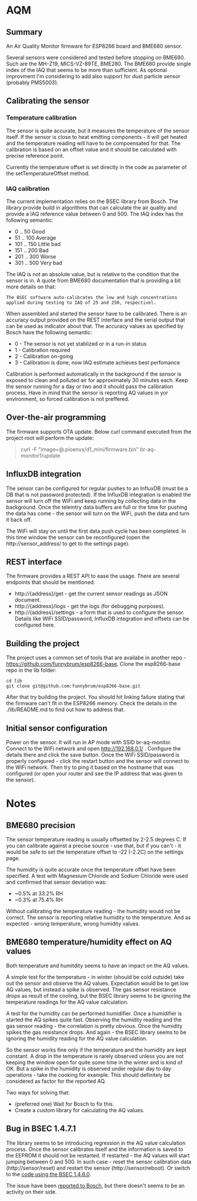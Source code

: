 # AQM
## Summary

An Air Quality Monitor firmware for ESP8266 board and BME680 sensor.

Several sensors were considered and tested before stopping on BME680. Such are the MH-Z19, MICS-VZ-89TE, BME280. The BME680 provide single index of the IAQ that seems to be more than sufficient. As optional improvment I'm considering to add also support for dust particle sensor (probably PMS5003).

## Calibrating the sensor

### Temperature calibration

The sensor is quite accurate, but it measures the temperature of the sensor itself. If the sensor is close to heat emitting components - it will get heated and the temperature reading will have to be compoensated for that. The calibration is based on an offset value and it should be calculated with precise reference point.

Currently the temperature offset is set directly in the code as parameter of the setTemperatureOffset method.

### IAQ calibration

The current implementation relies on the BSEC library from Bosch. The library provide build in algorithms that can calculate the air quality and provide a IAQ reference value between 0 and 500. The IAQ index has the following semantic:
* 0 .. 50 Good
* 51 .. 100 Average
* 101 .. 150 Little bad
* 151 .. 200 Bad
* 201 .. 300 Worse
* 301 .. 500 Very bad

The IAQ is not an absolute value, but is relative to the condition that the sensor is in. A quote from BME680 documentation that is providing a bit more details on that:

```
The BSEC software auto-calibrates the low and high concentrations applied during testing to IAQ of 25 and 250, respectivel.
```

When assembled and started the sensor have to be calibrated. There is an accuracy output provided on the REST interface and the serial output that can be used as indicator about that. The accuracy values as specified by Bosch have the following semantic:
* 0 - The sensor is not yet stablized or in a run-in status
* 1 - Calibration required
* 2 - Calibration on-going
* 3 - Calibration is done, now IAQ estimate achieves best perfomance

Calibration is performed automatically in the background if the sensor is exposed to clean and polluted air for approximately 30 minutes each. Keep the sensor running for a day or two and it should pass the calibration process. Have in mind that the sensor is reporting AQ values in yor environment, so forced calibration is not preffered.

## Over-the-air programming

The firmware supports OTA update. Below curl command executed from the project root will perform the update:
> curl -F "image=@.pioenvs/d1_mini/firmware.bin" br-aq-monitor1/update

## InfluxDB integration

The sensor can be configured for regular pushes to an InfluxDB (must be a DB that is not password protected). If the InfluxDB integration is enabled the sensor will turn off the WiFi and keep running by collecting data in the background. Once the telemtry data buffers are full or the time for pushing the data has come - the sensor will turn on the WiFi, push the data and turn it back off.

The WiFi will stay on until the first data push cycle has been completed. In this time window the sensor can be reconfigured (open the http://sensor_address/ to get to the settings page). 

## REST interface

The firmware provides a REST API to ease the usage. There are several endpoints that should be mentioned:

* http://{address}/get - get the current sensor readings as JSON document.
* http://{address}/logs - get the logs (for debugging purposes).
* http://{address}/settings - a form that is used to configure the sensor. Details like WiFi SSID/password, InfluxDB integration and offsets can be configured here.

## Building the project

The project uses a common set of tools that are availabe in another repo - https://github.com/funnybrum/esp8266-base. Clone the esp8266-base repo in the lib folder:

```
cd lib
git clone git@github.com:funnybrum/esp8266-base.git
```

After that try building the project. You should hit linking failure stating that the firmware can't fit in the ESP8266 memory. Check the details in the ./lib/README.md to find out how to address that.

## Initial sensor configuration

Power on the sensor. It will run in AP mode with SSID br-aq-monitor. Connect to the WiFi network and open http://192.168.0.1/ . Configure the details there and click the save button. Once the WiFi SSID/password is properly configured - click the restart button and the sensor will connect to the WiFi network. Then try to ping it based on the hostname that was configured (or open your router and see the IP address that was given to the sensor).

# Notes

## BME680 precision

The sensor temperature reading is usually offsetted by 2-2.5 degrees C. If you can calibrate against a precise source - use that, but if you can't - it would be safe to set the temperature offset to -22 (-2.2C) on the settings page.

The humidity is quite accurate once the temperature offset have been specified. A test with Magnesium Chloride and Sodium Chloride were used and confirmed that sensor deviation was:
* ~0.5% at 33.2% RH
* ~0.3% at 75.4% RH

Without calibrating the temperature reading - the humidity would not be correct. The sensor is reporting relative humidity to the temperature. And as expected - wrong temperature, wrong humidity values.

## BME680 temperature/humidity effect on AQ values

Both temperature and humitdity seems to have an impact on the AQ values.

A simple test for the temperature - in winter (should be cold outside) take out the sensor and observe the AQ values. Expectation would be to get low AQ values, but instead a spike is observed. The gas sensor resistance drops as result of the cooling, but the BSEC library seems to be ignoring the temperature readings for the AQ value calculation.

A test for the humidity can be performed humidifier. Once a humidifier is started the AQ spikes quite fast. Observing the humidity reading and the gas sensor reading - the correlation is pretty obvious. Once the humidity spikes the gas resistance drops. And again - the BSEC library seems to be ignoring the humidity reading for the AQ value calculation.

So the sensor works fine only if the temperature and the humidity are kept constant. A drop in the temperature is rarely observed unless you are not keeping the window open for quite some time in the winter and is kind of OK. But a spike in the humidity is observed under regular day to day operations - take the cooking for example. This should definitely be considered as factor for the reported AQ.

Two ways for solving that:
* (preferred one) Wait for Bosch to fix this.
* Create a custom library for calculating the AQ values.

## Bug in BSEC 1.4.7.1
The library seems to be introducing regression in the AQ value calculation process. Once the sensor calibrates itself and the information is saved to the EEPROM it should not be restarted. If restarted - the AQ values will start jumping between 0 and 500. In such case - reset the sensor calibration data (http://sensor/reset) and restart the sensor (http://sensor/reboot). Or switch to the [code using the BSEC 1.4.6.0](https://github.com/funnybrum/AQM/tree/downgrade_bsec_to_1_4_6_0).

The issue have been [reported to Bosch](https://github.com/BoschSensortec/BSEC-Arduino-library/issues/38), but there doesn't seems to be an activity on their side.
